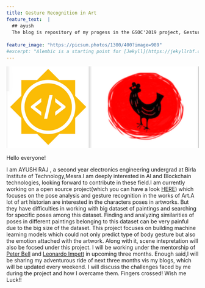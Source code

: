 ```yaml
---
title: Gesture Recognition in Art
feature_text:  |
  ## ayush
  The blog is repository of my progess in the GSOC'2019 project, Gesture Recognition in Art

feature_image: "https://picsum.photos/1300/400?image=989"
#excerpt: "Alembic is a starting point for [Jekyll](https://jekyllrbf.com/) projects. Rather than starting from scratch, this boilerplate is designed to get the ball rolling immediately. Install it, #configure it, tweak it, push it."
---
```

![log](media/logo.png)


Hello everyone!

I am AYUSH RAJ , a second year electronics engineering undergrad at Birla Institute of Technology,Mesra.I am deeply interested in AI and Blockchain technologies, looking forward to contribute in     these field.I am currently working on a open source project(which you can have a look [HERE](https://github.com/llucifer97/Pose-analysis-of-art)) which focuses on the pose analysis and gesture recognition in the works of Art.A lot of art historian are interested in the characters poses in artworks. But they have difficulties in working with big dataset of paintings and searching for specific poses among this dataset. Finding and analyzing similarities of poses in different paintings belonging to this dataset can be very painful due to the big size of the dataset. This project focuses on building machine learning models which could not only predict type of body gesture but also the emotion attached with the artwork. Along with it, scene intepretation will also be focsed under this project. I will be working under the mentorship of  [Peter Bell](https://uni-erlangen.academia.edu/PeterBell) and [Leonardo Impett](http://www.biblhertz.it/en/institute/staff/staffdatabase/staff-details/ma-leonardo-impett/) in upcoming three months. 
Enough said,I will be sharing my adventurous ride of next three months vis my blogs, which will be updated every weekend. I will discuss the challenges faced by me during the project and how I overcame them.
Fingers crossed! Wish me Luck!! 
